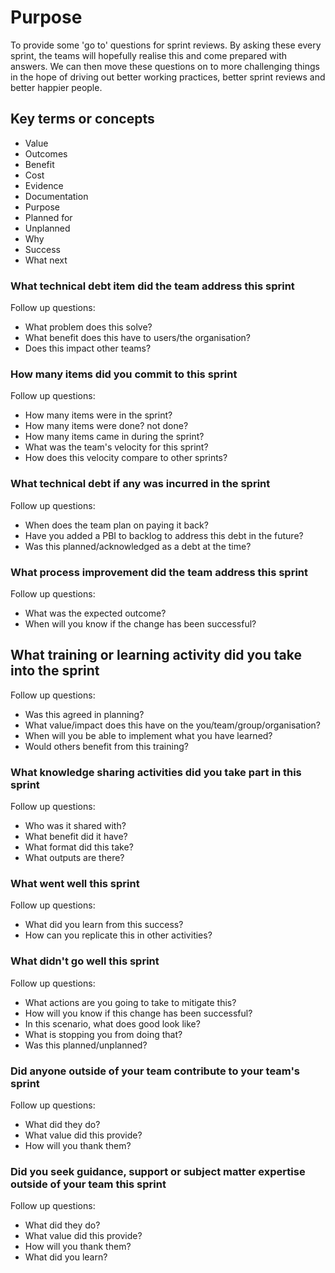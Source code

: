 # Purpose

To provide some 'go to' questions for sprint reviews. By asking these every sprint, the teams will hopefully realise this and come prepared with answers. We can then move these questions on to more challenging things in the hope of driving out better working practices, better sprint reviews and better happier people.

## Key terms or concepts

- Value
- Outcomes
- Benefit
- Cost
- Evidence
- Documentation
- Purpose
- Planned for
- Unplanned
- Why
- Success
- What next

### What technical debt item did the team address this sprint

Follow up questions:

- What problem does this solve?
- What benefit does this have to users/the organisation?
- Does this impact other teams?

### How many items did you commit to this sprint

Follow up questions:

- How many items were in the sprint?
- How many items were done? not done?
- How many items came in during the sprint?
- What was the team's velocity for this sprint?
- How does this velocity compare to other sprints?

### What technical debt if any was incurred in the sprint

Follow up questions:

- When does the team plan on paying it back?
- Have you added a PBI to backlog to address this debt in the future?
- Was this planned/acknowledged as a debt at the time?

### What process improvement did the team address this sprint

Follow up questions:

- What was the expected outcome?
- When will you know if the change has been successful?

## What training or learning activity did you take into the sprint

Follow up questions:

- Was this agreed in planning?
- What value/impact does this have on the you/team/group/organisation?
- When will you be able to implement what you have learned?
- Would others benefit from this training?

### What knowledge sharing activities did you take part in this sprint

Follow up questions:

- Who was it shared with?
- What benefit did it have?
- What format did this take?
- What outputs are there?

### What went well this sprint

Follow up questions:

- What did you learn from this success?
- How can you replicate this in other activities?

### What didn't go well this sprint

Follow up questions:

- What actions are you going to take to mitigate this?
- How will you know if this change has been successful?
- In this scenario, what does good look like?
- What is stopping you from doing that?
- Was this planned/unplanned?

### Did anyone outside of your team contribute to your team's sprint

Follow up questions:

- What did they do?
- What value did this provide?
- How will you thank them?

### Did you seek guidance, support or subject matter expertise outside of your team this sprint

Follow up questions:

- What did they do?
- What value did this provide?
- How will you thank them?
- What did you learn?
